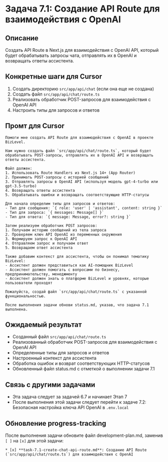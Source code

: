 # Задача 7.1: Создание API Route для взаимодействия с OpenAI

## Описание
Создать API Route в Next.js для взаимодействия с OpenAI API, который будет обрабатывать запросы чата, отправлять их в OpenAI и возвращать ответы ассистента.


## Конкретные шаги для Cursor
1. Создать директорию `src/app/api/chat` (если она еще не создана)
2. Создать файл `src/app/api/chat/route.ts`
3. Реализовать обработчик POST-запросов для взаимодействия с OpenAI API
4. Настроить типы для запросов и ответов

## Промт для Cursor
```
Помоги мне создать API Route для взаимодействия с OpenAI в проекте BizLevel.

Нам нужно создать файл `src/app/api/chat/route.ts`, который будет обрабатывать POST-запросы, отправлять их в OpenAI API и возвращать ответы ассистента.

Файл должен:
1. Использовать Route Handlers из Next.js 14+ (App Router)
2. Принимать POST-запросы с историей сообщений
3. Отправлять запросы в OpenAI API (используя модель gpt-4-turbo или gpt-3.5-turbo)
4. Возвращать ответы ассистента
5. Обрабатывать ошибки и возвращать соответствующие HTTP-статусы

Для начала определим типы для запросов и ответов:
- Тип для сообщения: `{ role: 'user' | 'assistant', content: string }`
- Тип для запроса: `{ messages: Message[] }`
- Тип для ответа: `{ message: Message, error?: string }`

Затем реализуем обработчик POST запросов:
1. Получаем историю сообщений из тела запроса
2. Проверяем ключ API OpenAI из переменных окружения
3. Формируем запрос к OpenAI API
4. Отправляем запрос и получаем ответ
5. Возвращаем ответ ассистента

Также добавим контекст для ассистента, чтобы он понимал тематику BizLevel:
- Ассистент должен представиться как AI-помощник BizLevel
- Ассистент должен помогать с вопросами по бизнесу, предпринимательству, менеджменту
- Ассистент должен знать о платформе BizLevel и уровнях, которые пользователи проходят

Пожалуйста, создай файл `src/app/api/chat/route.ts` с указанной функциональностью.

После выполнения задачи обнови status.md, указав, что задача 7.1 выполнена.
```

## Ожидаемый результат
- Созданный файл `src/app/api/chat/route.ts`
- Реализованный обработчик POST-запросов для взаимодействия с OpenAI API
- Определенные типы для запросов и ответов
- Настроенный контекст для ассистента
- Обработка ошибок и возврат соответствующих HTTP-статусов
- Обновленный файл status.md с отметкой о выполнении задачи 7.1

## Связь с другими задачами
- Эта задача следует за задачей 6.7 и начинает Этап 7
- После выполнения этой задачи следует перейти к задаче 7.2: Безопасная настройка ключа API OpenAI в `.env.local`

## Обновление progress-tracking
После выполнения задачи обновите файл development-plan.md, заменив `[ ]` на `[x]` для этой задачи:
```
* [x] **task-7.1-create-chat-api-route.md**: Создание API Route (`src/app/api/chat/route.ts`) для взаимодействия с OpenAI
```
